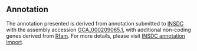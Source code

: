 

Annotation
----------

The annotation presented is derived from annotation submitted to
[INSDC](http://www.insdc.org) with the assembly accession
[GCA\_000209065.1](http://www.ebi.ac.uk/ena/data/view/GCA_000209065.1),
with additional non-coding genes derived from
[Rfam](http://rfam.xfam.org/). For more details, please visit [INSDC
annotation
import](http://ensemblgenomes.org/info/data/insdc_annotation).
